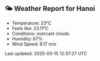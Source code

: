 <!-- WEATHER-START -->
## 🌤 Weather Report for Hanoi

- Temperature: 23°C
- Feels like: 23.11°C
- Conditions: overcast clouds
- Humidity: 67%
- Wind Speed: 8.17 m/s

Last updated: 2025-03-15 12:37:27 UTC
<!-- WEATHER-END -->
